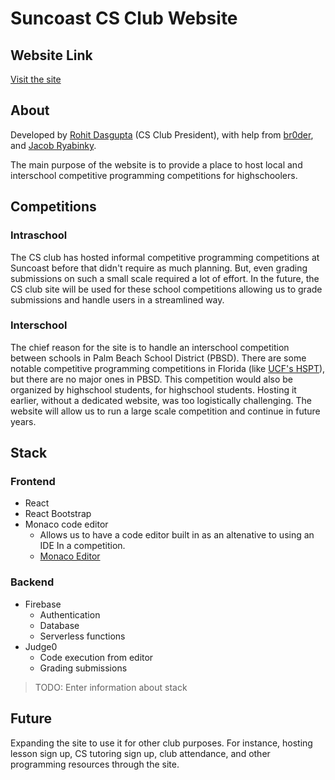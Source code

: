 # Suncoast CS Club Website
## Website Link
[Visit the site](https://competition-submission-app.firebaseapp.com/)

## About
Developed by [Rohit Dasgupta](https://github.com/rdg922) (CS Club President), with help from [br0der](https://github.com/br0der), and [Jacob Ryabinky](https://github.com/hydrol0x). 

The main purpose of the website is to provide a place to host local and interschool competitive programming competitions for highschoolers. 

## Competitions

### Intraschool
The CS club has hosted informal competitive programming competitions at Suncoast before that didn't require as much planning. But, even grading submissions on such a small scale required a lot of effort. In the future, the CS club site will be used for these school competitions allowing us to grade submissions and handle users in a streamlined way. 

### Interschool
The chief reason for the site is to handle an interschool competition between schools in Palm Beach School District (PBSD). There are some notable competitive programming competitions in Florida (like [UCF's HSPT](https://hspt.ucfprogrammingteam.org/)), but there are no major ones in PBSD. This competition would also be organized by highschool students, for highschool students. Hosting it earlier, without a dedicated website, was too logistically challenging. The website will allow us to run a large scale competition and continue in future years.

## Stack
### Frontend
- React
- React Bootstrap
- Monaco code editor
    - Allows us to have a code editor built in as an altenative to using an IDE In a competition.
    - [Monaco Editor](https://microsoft.github.io/monaco-editor/)
### Backend
- Firebase
    - Authentication 
    - Database 
    - Serverless functions 
- Judge0 
    - Code execution from editor
    - Grading submissions

> TODO: Enter information about stack

## Future
Expanding the site to use it for other club purposes. For instance, hosting lesson sign up, CS tutoring sign up, club attendance, and other programming resources through the site.